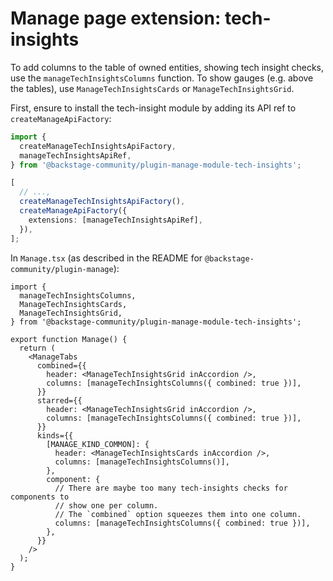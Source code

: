 # Manage page extension: tech-insights

To add columns to the table of owned entities, showing tech insight checks, use the `manageTechInsightsColumns` function. To show gauges (e.g. above the tables), use `ManageTechInsightsCards` or `ManageTechInsightsGrid`.

First, ensure to install the tech-insight module by adding its API ref to `createManageApiFactory`:

```ts
import {
  createManageTechInsightsApiFactory,
  manageTechInsightsApiRef,
} from '@backstage-community/plugin-manage-module-tech-insights';

[
  // ...,
  createManageTechInsightsApiFactory(),
  createManageApiFactory({
    extensions: [manageTechInsightsApiRef],
  }),
];
```

In `Manage.tsx` (as described in the README for `@backstage-community/plugin-manage`):

```tsx
import {
  manageTechInsightsColumns,
  ManageTechInsightsCards,
  ManageTechInsightsGrid,
} from '@backstage-community/plugin-manage-module-tech-insights';

export function Manage() {
  return (
    <ManageTabs
      combined={{
        header: <ManageTechInsightsGrid inAccordion />,
        columns: [manageTechInsightsColumns({ combined: true })],
      }}
      starred={{
        header: <ManageTechInsightsGrid inAccordion />,
        columns: [manageTechInsightsColumns({ combined: true })],
      }}
      kinds={{
        [MANAGE_KIND_COMMON]: {
          header: <ManageTechInsightsCards inAccordion />,
          columns: [manageTechInsightsColumns()],
        },
        component: {
          // There are maybe too many tech-insights checks for components to
          // show one per column.
          // The `combined` option squeezes them into one column.
          columns: [manageTechInsightsColumns({ combined: true })],
        },
      }}
    />
  );
}
```
